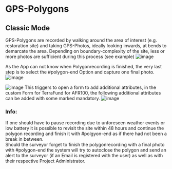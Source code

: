 # GPS-Polygons
## Classic Mode
GPS-Polygons are recorded by walking around the area of interest (e.g. restoration site) and taking GPS-Photos, ideally looking inwards, at bends to demarcate the area. Depending on boundary-complexity of the site, less or more photos are sufficient during this process (see example) 
![image](https://github.com/Wells-for-Zoe/book/assets/97762115/c9d806ba-57e2-4f1f-a4ef-e2c9a76baa3e)

As the App can not know when Polygonrecording is finished, the very last step is to select the #polygon-end Option and capture one final photo. ![image](https://github.com/Wells-for-Zoe/book/assets/97762115/8d3d901e-f3b5-4bd2-ae67-45674809dd55)

![image](https://github.com/Wells-for-Zoe/book/assets/97762115/303924ce-4635-43f6-9f79-bcc5a14abe50)
This triggers to open a form to add additional attributes, in the custom Form for TerraFund for AFR100, the following additional attributes can be added with some marked mandatory. ![image](https://github.com/Wells-for-Zoe/book/assets/97762115/bce20b80-b992-4dd5-8acd-38961eb874bc)

### Info:
If one should have to pause recording due to unforeseen weather events or low battery it is possible to revisit the site within 48 hours and continue the polygon recording and finish it with #polgyon-end as if there had not been a break in between.  
Should the surveyor forget to finish the polygonrecording with a final photo with #polygon-end the system will try to autoclose the polygon and send an alert to the surveyor (if an Email is registered with the user) as well as with their respective Project Administrator. 
